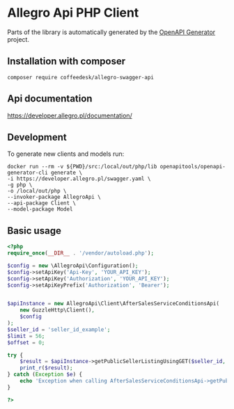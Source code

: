 # Allegro Api PHP Client

Parts of the library is automatically generated by the [OpenAPI Generator](https://openapi-generator.tech) project.

## Installation with composer
```
composer require coffeedesk/allegro-swagger-api
```

## Api documentation

https://developer.allegro.pl/documentation/


## Development

To generate new clients and models run:
```
docker run --rm -v ${PWD}/src:/local/out/php/lib openapitools/openapi-generator-cli generate \
-i https://developer.allegro.pl/swagger.yaml \
-g php \
-o /local/out/php \
--invoker-package AllegroApi \
--api-package Client \
--model-package Model
```

## Basic usage

```php
<?php
require_once(__DIR__ . '/vendor/autoload.php');

$config = new \AllegroApi\Configuration();
$config->setApiKey('Api-Key', 'YOUR_API_KEY');
$config->setApiKey('Authorization', 'YOUR_API_KEY');
$config->setApiKeyPrefix('Authorization', 'Bearer');


$apiInstance = new AllegroApi\Client\AfterSalesServiceConditionsApi(
    new GuzzleHttp\Client(),
    $config
);
$seller_id = 'seller_id_example';
$limit = 56;
$offset = 0;

try {
    $result = $apiInstance->getPublicSellerListingUsingGET($seller_id, $limit, $offset);
    print_r($result);
} catch (Exception $e) {
    echo 'Exception when calling AfterSalesServiceConditionsApi->getPublicSellerListingUsingGET: ', $e->getMessage(), PHP_EOL;
}

?>
```
